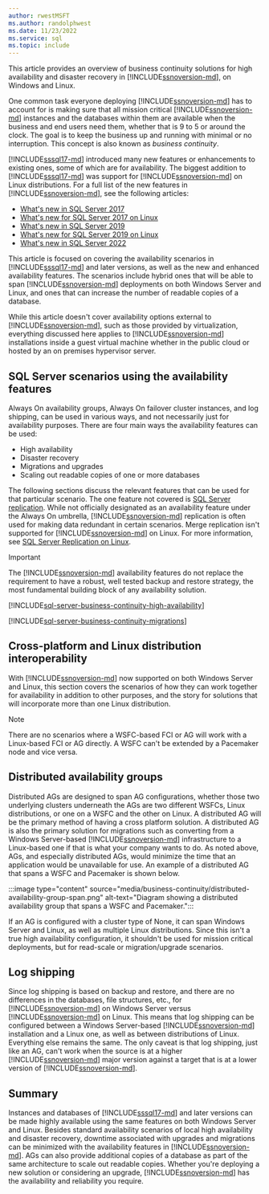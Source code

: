 ```yaml
---
author: rwestMSFT
ms.author: randolphwest
ms.date: 11/23/2022
ms.service: sql
ms.topic: include
---
```

This article provides an overview of business continuity solutions for high availability and disaster recovery in [!INCLUDE[ssnoversion-md](../ssnoversion-md.md)], on Windows and Linux.

One common task everyone deploying [!INCLUDE[ssnoversion-md](../ssnoversion-md.md)] has to account for is making sure that all mission critical [!INCLUDE[ssnoversion-md](../ssnoversion-md.md)] instances and the databases within them are available when the business and end users need them, whether that is 9 to 5 or around the clock. The goal is to keep the business up and running with minimal or no interruption. This concept is also known as *business continuity*.

[!INCLUDE[sssql17-md](../sssql17-md.md)] introduced many new features or enhancements to existing ones, some of which are for availability. The biggest addition to [!INCLUDE[sssql17-md](../sssql17-md.md)] was support for [!INCLUDE[ssnoversion-md](../ssnoversion-md.md)] on Linux distributions. For a full list of the new features in [!INCLUDE[ssnoversion-md](../ssnoversion-md.md)], see the following articles:

- [What's new in SQL Server 2017](../../sql-server/what-s-new-in-sql-server-2017.md)
- [What's new for SQL Server 2017 on Linux](../../linux/sql-server-linux-whats-new.md)
- [What's new in SQL Server 2019](../../sql-server/what-s-new-in-sql-server-2019.md)
- [What's new for SQL Server 2019 on Linux](../../linux/sql-server-linux-whats-new-2019.md)
- [What's new in SQL Server 2022](../../sql-server/what-s-new-in-sql-server-2022.md)

This article is focused on covering the availability scenarios in [!INCLUDE[sssql17-md](../sssql17-md.md)] and later versions, as well as the new and enhanced availability features. The scenarios include hybrid ones that will be able to span [!INCLUDE[ssnoversion-md](../ssnoversion-md.md)] deployments on both Windows Server and Linux, and ones that can increase the number of readable copies of a database.

While this article doesn't cover availability options external to [!INCLUDE[ssnoversion-md](../ssnoversion-md.md)], such as those provided by virtualization, everything discussed here applies to [!INCLUDE[ssnoversion-md](../ssnoversion-md.md)] installations inside a guest virtual machine whether in the public cloud or hosted by an on premises hypervisor server.

## SQL Server scenarios using the availability features

Always On availability groups, Always On failover cluster instances, and log shipping, can be used in various ways, and not necessarily just for availability purposes. There are four main ways the availability features can be used:

- High availability
- Disaster recovery
- Migrations and upgrades
- Scaling out readable copies of one or more databases

The following sections discuss the relevant features that can be used for that particular scenario. The one feature not covered is [SQL Server replication](../../relational-databases/replication/sql-server-replication.md). While not officially designated as an availability feature under the Always On umbrella, [!INCLUDE[ssnoversion-md](../ssnoversion-md.md)] replication is often used for making data redundant in certain scenarios. Merge replication isn't supported for [!INCLUDE[ssnoversion-md](../ssnoversion-md.md)] on Linux. For more information, see [SQL Server Replication on Linux](../../linux/sql-server-linux-replication.md).

> [!IMPORTANT]  
> The [!INCLUDE[ssnoversion-md](../ssnoversion-md.md)] availability features do not replace the requirement to have a robust, well tested backup and restore strategy, the most fundamental building block of any availability solution.

[!INCLUDE[sql-server-business-continuity-high-availability](high-availability.md)]

[!INCLUDE[sql-server-business-continuity-migrations](migrations.md)]

## Cross-platform and Linux distribution interoperability

With [!INCLUDE[ssnoversion-md](../ssnoversion-md.md)] now supported on both Windows Server and Linux, this section covers the scenarios of how they can work together for availability in addition to other purposes, and the story for solutions that will incorporate more than one Linux distribution.

> [!NOTE]  
> There are no scenarios where a WSFC-based FCI or AG will work with a Linux-based FCI or AG directly. A WSFC can't be extended by a Pacemaker node and vice versa.

## Distributed availability groups

Distributed AGs are designed to span AG configurations, whether those two underlying clusters underneath the AGs are two different WSFCs, Linux distributions, or one on a WSFC and the other on Linux. A distributed AG will be the primary method of having a cross platform solution. A distributed AG is also the primary solution for migrations such as converting from a Windows Server-based [!INCLUDE[ssnoversion-md](../ssnoversion-md.md)] infrastructure to a Linux-based one if that is what your company wants to do. As noted above, AGs, and especially distributed AGs, would minimize the time that an application would be unavailable for use. An example of a distributed AG that spans a WSFC and Pacemaker is shown below.

:::image type="content" source="media/business-continuity/distributed-availability-group-span.png" alt-text="Diagram showing a distributed availability group that spans a WSFC and Pacemaker.":::

If an AG is configured with a cluster type of None, it can span Windows Server and Linux, as well as multiple Linux distributions. Since this isn't a true high availability configuration, it shouldn't be used for mission critical deployments, but for read-scale or migration/upgrade scenarios.

## Log shipping

Since log shipping is based on backup and restore, and there are no differences in the databases, file structures, etc., for [!INCLUDE[ssnoversion-md](../ssnoversion-md.md)] on Windows Server versus [!INCLUDE[ssnoversion-md](../ssnoversion-md.md)] on Linux. This means that log shipping can be configured between a Windows Server-based [!INCLUDE[ssnoversion-md](../ssnoversion-md.md)] installation and a Linux one, as well as between distributions of Linux. Everything else remains the same. The only caveat is that log shipping, just like an AG, can't work when the source is at a higher [!INCLUDE[ssnoversion-md](../ssnoversion-md.md)] major version against a target that is at a lower version of [!INCLUDE[ssnoversion-md](../ssnoversion-md.md)].

## Summary

Instances and databases of [!INCLUDE[sssql17-md](../sssql17-md.md)] and later versions can be made highly available using the same features on both Windows Server and Linux. Besides standard availability scenarios of local high availability and disaster recovery, downtime associated with upgrades and migrations can be minimized with the availability features in [!INCLUDE[ssnoversion-md](../ssnoversion-md.md)]. AGs can also provide additional copies of a database as part of the same architecture to scale out readable copies. Whether you're deploying a new solution or considering an upgrade, [!INCLUDE[ssnoversion-md](../ssnoversion-md.md)] has the availability and reliability you require.
